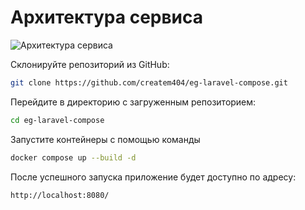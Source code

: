 # Архитектура сервиса

![Архитектура сервиса](https://github.com/createm404/eg-laravel-compose/assets/167144358/32cd2015-19a6-43e9-b4aa-46074d4c5a72)



Склонируйте репозиторий из GitHub:
```bash
git clone https://github.com/createm404/eg-laravel-compose.git
```

Перейдите в директорию с загруженным репозиторием:
```bash
cd eg-laravel-compose
```

Запустите контейнеры с помощью команды
```bash
docker compose up --build -d
```

После успешного запуска приложение будет доступно по адресу:
```bash
http://localhost:8080/
```

